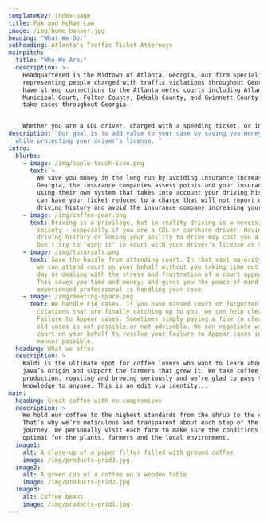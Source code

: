 ```yaml
---
templateKey: index-page
title: Pak and McRae Law
image: /img/home_banner.jpg
heading: "What We Do:"
subheading: Atlanta's Traffic Ticket Attorneys
mainpitch:
  title: "Who We Are:"
  description: >-
    Headquartered in the Midtown of Atlanta, Georgia, our firm specializes in
    representing people charged with traffic violations throughout Georgia. We
    have strong connections to the Atlanta metro courts including Atlanta
    Municipal Court, Fulton County, Dekalb County, and Gwinnett County. We also
    take cases throughout Georgia.


    Whether you are a CDL driver, charged with a speeding ticket, or involved in a car accident, we have done it all when it comes to handling traffic violations. All of our attorneys have been practicing for several years and have handled thousands of traffic cases. We know the law. We know the courts. We know how to get results.
description: "Our goal is to add value to your case by saving you money and time
  while protecting your driver's license. "
intro:
  blurbs:
    - image: /img/apple-touch-icon.png
      text: >
        We save you money in the long run by avoiding insurance increases. In
        Georgia, the insurance companies assess points and your insurance rate
        using their own system that takes into account your driving history. We
        can have your ticket reduced to a charge that will not report on your
        driving history and avoid the insurance company increasing your rates.
    - image: /img/coffee-gear.png
      text: Driving is a privilege, but in reality driving is a necessity in modern
        society - especially if you are a CDL or carshare driver. Having a bad
        driving history or losing your ability to drive may cost you a job.
        Don't try to "wing it" in court with your driver's license at stake.
    - image: /img/tutorials.png
      text: Save the hassle from attending court. In that vast majority of our cases,
        we can attend court on your behalf without you taking time out of your
        day or dealing with the stress and frustration of a court appearance.
        This saves you time and money; and gives you the peace of mind that an
        experienced professional is handling your case.
    - image: /img/meeting-space.png
      text: We handle FTA cases. If you have missed court or forgotten about your old
        citations that are finally catching up to you, we can help clear your
        Failure to Appear cases. Sometimes simply paying a fine to clear your
        old cases is not possible or not advisable. We can negotiate with the
        court on your behalf to resolve your Failure to Appear cases in the best
        manner possible.
  heading: What we offer
  description: >
    Kaldi is the ultimate spot for coffee lovers who want to learn about their
    java’s origin and support the farmers that grew it. We take coffee
    production, roasting and brewing seriously and we’re glad to pass that
    knowledge to anyone. This is an edit via identity...
main:
  heading: Great coffee with no compromises
  description: >
    We hold our coffee to the highest standards from the shrub to the cup.
    That’s why we’re meticulous and transparent about each step of the coffee’s
    journey. We personally visit each farm to make sure the conditions are
    optimal for the plants, farmers and the local environment.
  image1:
    alt: A close-up of a paper filter filled with ground coffee
    image: /img/products-grid3.jpg
  image2:
    alt: A green cup of a coffee on a wooden table
    image: /img/products-grid2.jpg
  image3:
    alt: Coffee beans
    image: /img/products-grid1.jpg
---
```

